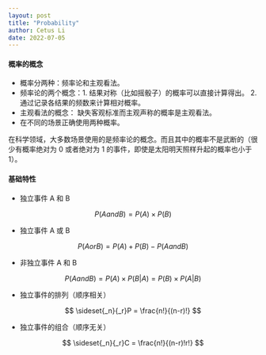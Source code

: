 ```yaml
---
layout: post
title: "Probability"
author: Cetus Li
date: 2022-07-05
---
```


#### **概率的概念**
- 概率分两种：频率论和主观看法。
- 频率论的两个概念：1. 结果对称（比如摇骰子）的概率可以直接计算得出。 2. 通过记录各结果的频数来计算相对概率。
- 主观看法的概念： 缺失客观标准而主观声称的概率是主观看法。
- 在不同的场景正确使用两种概率。

在科学领域，大多数场景使用的是频率论的概念。而且其中的概率不是武断的（很少有概率绝对为 0 或者绝对为 1 的事件，即使是太阳明天照样升起的概率也小于 1）。

#### **基础特性**
- 独立事件 A 和 B

$$ P(A  and  B) = P(A) \times P(B) $$

- 独立事件 A 或 B

$$ P(A  or  B) = P(A) + P(B) - P(A  and  B) $$

- 非独立事件 A 和 B
 
$$ P(A  and  B) = P(A) \times P(B|A) = P(B) \times P(A|B) $$

- 独立事件的排列（顺序相关）

$$ \sideset{_n}{_r}P = \frac{n!}{(n-r)!} $$

- 独立事件的组合（顺序无关）

$$ \sideset{_n}{_r}C = \frac{n!}{(n-r)!r!} $$







